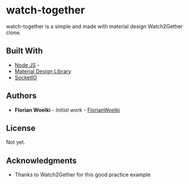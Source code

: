 # watch-together
watch-together is a simple and made with material design Watch2Gether clone.

## Built With
* [Node JS](https://nodejs.org/en/) - 
* [Material Design Library](https://getmdl.io/)
* [SocketIO](https://socket.io/)

## Authors
* **Florian Woelki** - *Initial work* - [FlorianWoelki](https://github.com/FlorianWoelki)

## License
Not yet.

## Acknowledgments
* Thanks to Watch2Gether for this good practice example
